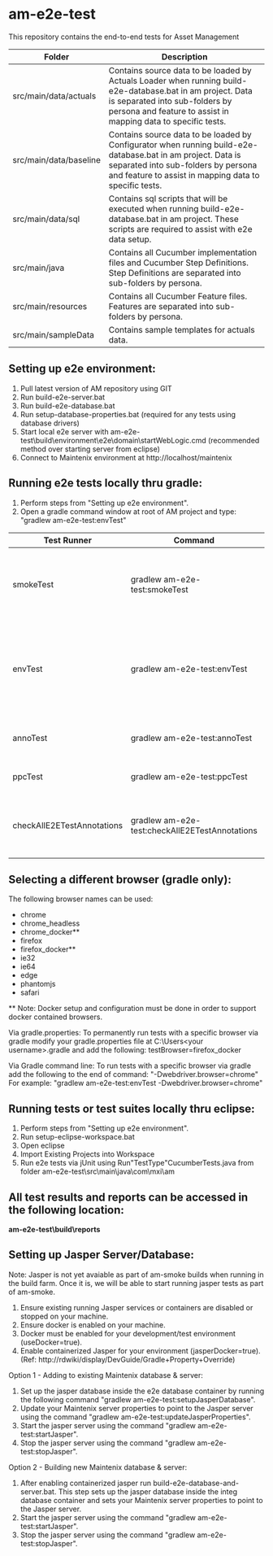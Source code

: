 am-e2e-test 
===

This repository contains the end-to-end tests for Asset Management

<table>
  <thead>
    <tr>
      <th>Folder</th>
      <th>Description</th>
    </tr>
  </thead>
  <tbody>
    <tr>
      <td>src/main/data/actuals</td>
      <td>Contains source data to be loaded by Actuals Loader when running build-e2e-database.bat in am project. Data is separated into sub-folders by persona and feature to assist in mapping data to specific tests.</td>
    </tr>
    <tr>
      <td>src/main/data/baseline</td>
      <td>Contains source data to be loaded by Configurator when running build-e2e-database.bat in am project. Data is separated into sub-folders by persona and feature to assist in mapping data to specific tests.</td>
    </tr>
    <tr>
      <td>src/main/data/sql</td>
      <td>Contains sql scripts that will be executed when running build-e2e-database.bat in am project. These scripts are required to assist with e2e data setup.</td>
    </tr>
    <tr>
      <td>src/main/java</td>
      <td>Contains all Cucumber implementation files and Cucumber Step Definitions. Step Definitions are separated into sub-folders by persona.</td>
    </tr>
    <tr>
      <td>src/main/resources</td>
      <td>Contains all Cucumber Feature files. Features are separated into sub-folders by persona.</td>
    </tr>
    <tr>
      <td>src/main/sampleData</td>
      <td>Contains sample templates for actuals data.</td>
    </tr>
  </tbody>
</table>


Setting up e2e environment:
---

1. Pull latest version of AM repository using GIT
2. Run build-e2e-server.bat
3. Run build-e2e-database.bat
4. Run setup-database-properties.bat (required for any tests using database drivers)
5. Start local e2e server with am-e2e-test\build\environment\e2e\domain\startWebLogic.cmd (recommended method over starting server from eclipse)
6. Connect to Maintenix environment at http://localhost/maintenix


Running e2e tests locally thru gradle:
---

1. Perform steps from "Setting up e2e environment".
2. Open a gradle command window at root of AM project and type: "gradlew am-e2e-test:envTest"

|Test Runner                  | Command                                        | Description                                                      |
|---------------------------- | ---------------------------------------------- | -----------------------------------------------------------------|
|  smokeTest                  | gradlew am-e2e-test:smokeTest                  | Runs e2e-smoke (from am-smoke) and generates overview report     |
|  envTest                    | gradlew am-e2e-test:envTest                    | Runs envTest build - Same scope of tests used by overnight build |
|  annoTest                   | gradlew am-e2e-test:annoTest                   | Runs all @RunThis tests in sequence                              |
|  ppcTest                    | gradlew am-e2e-test:ppcTest                    | Runs all PPC tests in sequence                                   |
|  checkAllE2ETestAnnotations | gradlew am-e2e-test:checkAllE2ETestAnnotations | Checks feature files to ensure they have expected annotations    |


Selecting a different browser (gradle only):
---

The following browser names can be used:
- chrome
- chrome_headless
- chrome_docker**
- firefox
- firefox_docker**
- ie32
- ie64
- edge
- phantomjs
- safari

** Note: Docker setup and configuration must be done in order to support docker contained browsers.

Via gradle.properties:
To permanently run tests with a specific browser via gradle modify your gradle.properties file at C:\Users\<your username>\.gradle and add the following:
testBrowser=firefox_docker

Via Gradle command line:
To run tests with a specific browser via gradle add the following to the end of command:   "-Dwebdriver.browser=chrome"
For example: "gradlew am-e2e-test:envTest -Dwebdriver.browser=chrome"



Running tests or test suites locally thru eclipse:
---

1. Perform steps from "Setting up e2e environment".
2. Run setup-eclipse-workspace.bat
3. Open eclipse
4. Import Existing Projects into Workspace
5. Run e2e tests via jUnit using Run"TestType"CucumberTests.java from folder am-e2e-test\src\main\java\com\mxi\am


All test results and reports can be accessed in the following location:
---
**am-e2e-test\build\reports**


Setting up Jasper Server/Database:
---

Note: Jasper is not yet avaiable as part of am-smoke builds when running in the build farm. Once it is, we will be able to start running jasper tests as part of am-smoke.

1. Ensure existing running Jasper services or containers are disabled or stopped on your machine.
2. Ensure docker is enabled on your machine.
3. Docker must be enabled for your development/test environment (useDocker=true).
4. Enable containerized Jasper for your environment (jasperDocker=true). (Ref: http://rdwiki/display/DevGuide/Gradle+Property+Override)

Option 1 - Adding to existing Maintenix database & server:

1. Set up the jasper database inside the e2e database container by running the following command "gradlew am-e2e-test:setupJasperDatabase".
2. Update your Maintenix server properties to point to the Jasper server using the command "gradlew am-e2e-test:updateJasperProperties".
3. Start the jasper server using the command "gradlew am-e2e-test:startJasper".
4. Stop the jasper server using the command "gradlew am-e2e-test:stopJasper".

Option 2 - Building new Maintenix database & server:

1. After enabling containerized jasper run build-e2e-database-and-server.bat. This step sets up the jasper database inside the integ database container and sets your Maintenix server properties to point to the Jasper server.
2. Start the jasper server using the command "gradlew am-e2e-test:startJasper".
3. Stop the jasper server using the command "gradlew am-e2e-test:stopJasper".